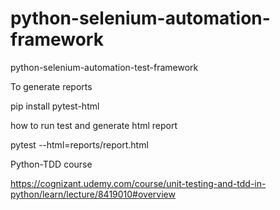 # python-selenium-automation-framework
python-selenium-automation-test-framework


To generate reports

pip install pytest-html

how to run test and generate html report

pytest --html=reports/report.html

Python-TDD course

https://cognizant.udemy.com/course/unit-testing-and-tdd-in-python/learn/lecture/8419010#overview
